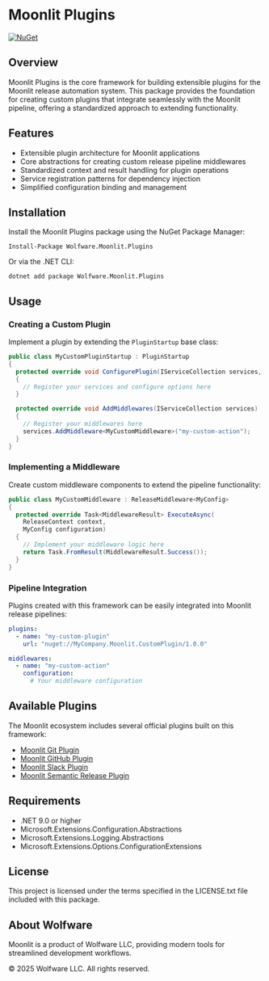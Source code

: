 ﻿# Moonlit Plugins

[![NuGet](https://img.shields.io/nuget/v/Wolfware.Moonlit.Plugins.svg)](https://www.nuget.org/packages/Wolfware.Moonlit.Plugins/)

## Overview

Moonlit Plugins is the core framework for building extensible plugins for the Moonlit release automation system. This package provides the foundation for creating custom plugins that integrate seamlessly with the Moonlit pipeline, offering a standardized approach to extending functionality.

## Features

- Extensible plugin architecture for Moonlit applications
- Core abstractions for creating custom release pipeline middlewares
- Standardized context and result handling for plugin operations
- Service registration patterns for dependency injection
- Simplified configuration binding and management

## Installation

Install the Moonlit Plugins package using the NuGet Package Manager:

```
Install-Package Wolfware.Moonlit.Plugins
```

Or via the .NET CLI:

```
dotnet add package Wolfware.Moonlit.Plugins
```

## Usage

### Creating a Custom Plugin

Implement a plugin by extending the `PluginStartup` base class:

```csharp
public class MyCustomPluginStartup : PluginStartup
{
  protected override void ConfigurePlugin(IServiceCollection services, IConfiguration configuration)
  {
    // Register your services and configure options here
  }

  protected override void AddMiddlewares(IServiceCollection services)
  {
    // Register your middlewares here
    services.AddMiddleware<MyCustomMiddleware>("my-custom-action");
  }
}
```

### Implementing a Middleware

Create custom middleware components to extend the pipeline functionality:

```csharp
public class MyCustomMiddleware : ReleaseMiddleware<MyConfig>
{
  protected override Task<MiddlewareResult> ExecuteAsync(
    ReleaseContext context, 
    MyConfig configuration)
  {
    // Implement your middleware logic here
    return Task.FromResult(MiddlewareResult.Success());
  }
}
```

### Pipeline Integration

Plugins created with this framework can be easily integrated into Moonlit release pipelines:

```yaml
plugins:
  - name: "my-custom-plugin"
    url: "nuget://MyCompany.Moonlit.CustomPlugin/1.0.0"

middlewares:
  - name: "my-custom-action"
    configuration:
      # Your middleware configuration
```

## Available Plugins

The Moonlit ecosystem includes several official plugins built on this framework:

- [Moonlit Git Plugin](https://www.nuget.org/packages/Wolfware.Moonlit.Plugins.Git/)
- [Moonlit GitHub Plugin](https://www.nuget.org/packages/Wolfware.Moonlit.Plugins.GitHub/)
- [Moonlit Slack Plugin](https://www.nuget.org/packages/Wolfware.Moonlit.Plugins.Slack/)
- [Moonlit Semantic Release Plugin](https://www.nuget.org/packages/Wolfware.Moonlit.Plugins.SemanticRelease/)

## Requirements

- .NET 9.0 or higher
- Microsoft.Extensions.Configuration.Abstractions
- Microsoft.Extensions.Logging.Abstractions
- Microsoft.Extensions.Options.ConfigurationExtensions

## License

This project is licensed under the terms specified in the LICENSE.txt file included with this package.

## About Wolfware

Moonlit is a product of Wolfware LLC, providing modern tools for streamlined development workflows.

© 2025 Wolfware LLC. All rights reserved.
